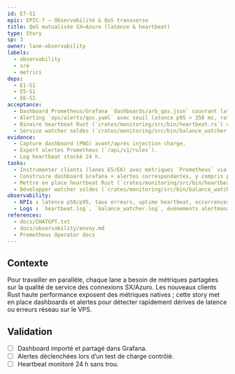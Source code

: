 ```yaml
---
id: E7-S1
epic: EPIC-7 — Observabilité & QoS transverse
title: QoS mutualisée SX↔Azuro (latence & heartbeat)
type: Story
sp: 3
owner: lane-observability
labels:
  - observability
  - sre
  - metrics
deps:
  - E1-S1
  - E5-S1
  - E6-S1
acceptance:
  - Dashboard Prometheus/Grafana `dashboards/arb_qos.json` couvrant latence (dont `p95 accept-time`), fill-ratio ≥ 60 %, Δquote→fill, taux partial fills, void-rate et santé wallets.
  - Alerting `ops/alerts/qos.yaml` avec seuil latence p95 > 350 ms, ratio erreurs > 2 %, trigger auto-pause si `fill_ratio < 60 %`, `p95 > 1 s`, ou détection sequencer Arbitrum / RPC SX Rollup down, et alerte solde `< 15 USD` par wallet.
  - Binaire heartbeat Rust (`crates/monitoring/src/bin/heartbeat.rs`) consignant SX & Azuro toutes les 30 s dans `monitoring/heartbeat.log`, probant RPC SX Rollup + sequencer Arbitrum et exposant statut au service orchestrateur.
  - Service watcher soldes (`crates/monitoring/src/bin/balance_watcher.rs`) sondant les deux wallets, loggant en UTC et interdisant tout bridge automatique (alerte seulement).
evidence:
  - Capture dashboard (PNG) avant/après injection charge.
  - Export alertes Prometheus (`/api/v1/rules`).
  - Log heartbeat stocké 24 h.
tasks:
  - Instrumenter clients (lanes E5/E6) avec métriques `Prometheus` via crate `metrics` + exporter HTTP (Δquote→fill, partial fills, void-rate, accept-time).
  - Construire dashboard Grafana + alertes correspondantes, y compris panneaux solde wallets et corrélation auto-pause.
  - Mettre en place heartbeat Rust (`crates/monitoring/src/bin/heartbeat.rs`) avec `tokio` + `reqwest` et timers basse latence, publication statut vers orchestrateur.
  - Développer watcher soldes (`crates/monitoring/src/bin/balance_watcher.rs`) avec notifications `< 15 USD`, timestamps UTC et tests de non-bridge.
observability:
  - KPIs : latence p50/p95, taux erreurs, uptime heartbeat, occurrences alertes solde.
  - Logs : `heartbeat.log`, `balance_watcher.log`, événements alertmanager (UTC ISO8601).
references:
  - docs/CHATGPT.txt
  - docs/observability/envoy.md
  - Prometheus Operator docs
---
```


## Contexte
Pour travailler en parallèle, chaque lane a besoin de métriques partagées sur la qualité de service des connexions SX/Azuro. Les nouveaux clients Rust haute performance exposent des métriques natives ; cette story met en place dashboards et alertes pour détecter rapidement dérives de latence ou erreurs réseau sur le VPS.

## Validation
- [ ] Dashboard importé et partagé dans Grafana.
- [ ] Alertes déclenchées lors d’un test de charge contrôlé.
- [ ] Heartbeat monitoré 24 h sans trou.
